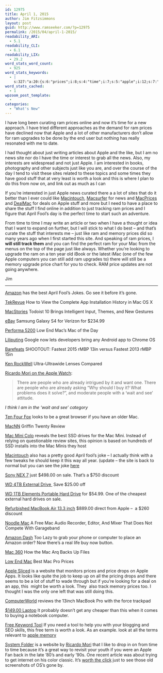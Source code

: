 ```yaml
---
id: 12975
title: April 1, 2015
author: Jim Fitzsimmons
layout: post
guid: http://www.ramseeker.com/?p=12975
permalink: /2015/04/april-1-2015/
readability_ARI:
  - 5.1
readability_CLI:
  - 6.1
readability_LIX:
  - 29.2
word_stats_word_count:
  - 925
word_stats_keywords:
  - |
    s:327:"a:20:{s:6:"prices";i:8;s:4:"time";i:7;s:5:"apple";i:12;s:7:"thought";i:3;s:4:"just";i:9;s:4:"like";i:7;s:4:"news";i:4;s:4:"site";i:3;s:5:"sites";i:3;s:5:"stuff";i:5;s:5:"worth";i:4;s:4:"look";i:4;s:5:"april";i:3;s:6:"fool's";i:3;s:4:"best";i:4;s:6:"memory";i:4;s:5:"price";i:3;s:6:"amazon";i:3;s:6:"people";i:3;s:4:"free";i:3;}";
word_stats_cached:
  - 1
wpzoom_post_template:
  - 
categories:
  - "What's New"
---
```

I have long been curating ram prices online and now it&#8217;s time for a new approach. I have tried different approaches as the demand for ram prices have declined now that Apple and a lot of other manufacturers don&#8217;t allow for ram upgrades to be done by the end user but nothing has really resonated with me to date.

I had thought about just writing articles about Apple and the like, but I am no news site nor do I have the time or interest to grab all the news. Also, my interests are widespread and not just Apple. I am interested in books, photography and other subjects just like you are, and over the course of the day I tend to visit these sites related to these topics and some times they have good stuff that at very least is worth a look and this is where I plan to do this from now on, and link out as much as I can

If you&#8217;re interested in just Apple news curated there a a lot of sites that do it better than I ever could like [Macintouch][1], [Macsurfer][2] for news and [MacPrices][3] and [DealMac][4] for deals on Apple stuff and more but I need to have a place to share the stuff I find online in addition to just tracking ram prices and I figure that April Fool&#8217;s day is the perfect time to start such an adventure.

From time to time I may write an article or two when I have a thought or idea that I want to expand on further, but I will stick to what I do best &#8211; and that&#8217;s curate the stuff that interests me &#8211; just like ram and memory prices did so many years ago when I first started this site. And speaking of ram prices, I **will still track them** and you can find the perfect ram for your Mac from the menus on the top of the page just like always. Whether you&#8217;re looking to upgrade the ram on a ten year old iBook or the latest iMac (one of the few Apple computers you can still add ram upgrades to) there will still be a memory upgrade price chart for you to check. RAM price updates are not going anywhere.

Jim

* * *

[Amazon][5] has the best April Fool&#8217;s Jokes. Go see it before it&#8217;s gone.

[TekRevue][6] How to View the Complete App Installation History in Mac OS X

[MacStories][7] Todoist 10 Brings Intelligent Input, Themes, and New Gestures

[eBay][8] Samsung Galaxy S4 for Verizon for $234.99

[Performa 5200][9] Low End Mac&#8217;s Mac of the Day

[Liliputing][10] Google now lets developers bring any Android app to Chrome OS

[Barefeats][11] SHOOTOUT: Fastest 2015 rMBP 13in versus Fastest 2013 rMBP 15in

[Ken RockWell][12] Ultra-Ultrawide Lenses Compared

[Ricardo Mori on the Apple Watch][13]:

> There are people who are already intrigued by it and want one. There are people who are already asking “Why should I buy it? What problems does it solve?”, and moderate people with a ‘wait and see’ attitude. 

*I think I am in the &#8216;wait and see&#8217; category*

[Ten Four Fox][14] looks to be a great browser if you have an older Mac.

[MacNN][15] Griffin Twenty Review

[Mac Mini Colo][16] reveals the best SSD drives for the Mac Mini. Instead of relying on questionable review sites, this opinion is based on hundreds of SSD installs into the Mac Minis they host

[Macintouch][1] also has a pretty good April fool&#8217;s joke &#8211; I actually think with a few tweaks he should keep it this way all year. (update &#8211; the site is back to normal but you can see the joke [here][17]

[Sony NEX 7][18] just $498.00 on sale. That&#8217;s a $750 discount

[WD 4TB External Drive ][19] Save $25.00 off

[WD 1TB Elements Portable Hard Drive][20] for $54.99. One of the cheapest external hard drives on sale.

[Refurbished MacBook Air 13.3 inch][21] $889.00 direct from Apple &#8211;  a $260 discount

[Noodle Mac][22] A Free Mac Audio Recorder, Editor, And Mixer That Does Not Compete With Garageband

[Amazon Dash][23] Too Lazy to grab your phone or computer to place an Amazon order? Now there&#8217;s a real life buy now button.

[Mac 360][24] How the Mac Arq Backs Up Files

[Low End Mac][25] Best Mac Pro Prices

[Apple Sliced][26] is a website that monitors prices and price drops on Apple Apps. It looks like quite the job to keep up on all the pricing drops and there seems to be a lot of stuff to wade through but if you&#8217;re looking for a deal on an app, this  might be worth a look. They  also track memory prices too. I thought I was the only one left that was still doing this.

[ComputerWorld][27] reviews the 13inch MacBook Pro with the force trackpad

[$149.00 Laptop][28] It probably doesn&#8217;t get any cheaper than this when it comes to buying a notebook computer.

[Free Keyword Tool][29] If you need a tool to help you with your blogging and SEO skills, this free term is worth a look. As an example. look at all the terms relevant to [apple memory][30]

[System Folder][31] is a website by [Ricardo Mori][32] that I like to drop in on from time to time because it&#8217;s a great way to revisit your youth if you were an Apple Fan back in the late &#8217;80&#8217;s and early &#8217;90s. One recent article was about trying to get internet on his color classic. It&#8217;s [worth the click][33] just to see those old screenshots of OS&#8217;s gone by.

&nbsp;

 [1]: http://www.macintouch.com
 [2]: http://www.macsurfer.com
 [3]: http://www.macprices.net
 [4]: http://www.dealnews.com
 [5]: http://www.amazon.com
 [6]: http://www.tekrevue.com/tip/app-installation-history-mac-os-x/
 [7]: http://www.macstories.net/reviews/todoist-10-brings-intelligent-input-themes-and-new-gestures/
 [8]: http://www.ebay.com/itm/Samsung-Galaxy-S-4-VERIZON-SCH-I545-16GB-Black-White-Red-A/131382673523?pt=LH_DefaultDomain_0&hash=item1e97048073
 [9]: http://lowendmac.com/1995/performa-5200/
 [10]: http://liliputing.com/2015/03/google-now-lets-developers-bring-any-android-app-to-chrome-os.html
 [11]: http://barefeats.com/rmbp2015.html
 [12]: http://kenrockwell.com/tech/comparisons/ultra-ultrawides.htm
 [13]: http://morrick.me/archives/7289
 [14]: http://www.floodgap.com/software/tenfourfox/
 [15]: http://www.macnn.com/reviews/griffin-twenty.html
 [16]: http://blog.macminicolo.net/post/69086176271/some-lessons-on-mac-minis-and-ssd-options
 [17]: http://macintouch.com/index2015aprilfool.html
 [18]: http://www.bhphotovideo.com/c/product/817843-REG/Sony_NEX_7K_B_NEX_7_Digital_Camera.html/BI/8956/KBID/10401
 [19]: http://www.bhphotovideo.com/c/product/1077555-REG/wd_wdbwlg0040hbk_nesn_4tb_elements_external_hd.html/BI/8956/KBID/10401
 [20]: http://www.bhphotovideo.com/c/product/965069-REG/western_digital_wdbuzg0010bbk_nesn_1tb_elements_portable_hd.html/BI/8956/KBID/10401
 [21]: http://store.apple.com/us/product/FD761/refurbished-133-inch-macbook-air-13ghz-dual-core-intel-core-i5
 [22]: http://noodlemac.com/2015/04/free-a-mac-audio-recorder-editor-mixer-app-that-does-not-compete-with-garageband/
 [23]: https://www.amazon.com/oc/dash-button?ref_=B00Q5LWHFY
 [24]: http://mac360.com/2015/04/how-the-mac-arq-backs-up-files/
 [25]: http://lowendmac.com/2015/best-mac-pro-prices/
 [26]: http://www.applesliced.com
 [27]: http://www.computerworld.com/article/2903853/deep-dive-review-new-13-in-macbook-pro-brings-force-touch-to-the-trackpad.html
 [28]: http://www.amazon.com/gp/product/B00V3DYVLM/ref=as_li_tl?ie=UTF8&camp=1789&creative=390957&creativeASIN=B00V3DYVLM&linkCode=as2&tag=ramseeker-20&linkId=DAVFKU5RNJ46OCJG
 [29]: http://keywordtool.io/
 [30]: http://keywordtool.io/search/KzErOEhjUGhFQzkvaDVSUzlkbWN5cG9IeGdRVFdRaGZpaXAxeEdUUkZZS2RkZVRGczBhZzltTG1US0duQkkzVGtIQlhKeDlpSFVwaUdIWUJWWVRueFNTSGVlYUhteXlLTXZzc05jTzB3U09LRlR0c29yQ3JlTjJzaU1qdTdXaVRqNnVHOFF5M3dGUVZMUlNPOWFYYUlMdEFYbWM5UGVmTmRGS0RJZG04TUFwdlJJZ0xzV01zQ1JXbklzb1RDNFVQ
 [31]: https://systemfolder.wordpress.com/
 [32]: http://www.morrick.me
 [33]: https://systemfolder.wordpress.com/2015/03/08/cc-www/